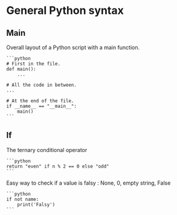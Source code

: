 # General Python syntax

## Main

Overall layout of a Python script with a main function.

    ```python
    # First in the file.
    def main():
        ...

    # All the code in between.
    ...

    # At the end of the file.
    if __name__ == "__main__":
        main()
    ```


## If

The ternary conditional operator

    ```python
    return "even" if n % 2 == 0 else "odd"
    ```

Easy way to check if a value is falsy : None, 0, empty string, False

    ```python
    if not name:
        print('Falsy')
    ```
